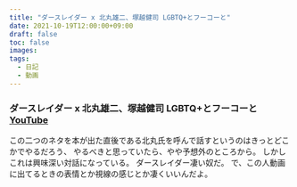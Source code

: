 ```yaml
---
title: "ダースレイダー x 北丸雄二、塚越健司 LGBTQ+とフーコーと"
date: 2021-10-19T12:00:00+09:00
draft: false
toc: false
images:
tags:
  - 日記
  - 動画
---
```


### ダースレイダー x 北丸雄二、塚越健司 LGBTQ+とフーコーと [YouTube](https://www.youtube.com/watch?v=ZEWCjwcBy_8)

この二つのネタを本が出た直後である北丸氏を呼んで話すというのはきっとどこかでやるだろう、
やるべきと思っていたら、やや予想外のところから。
しかしこれは興味深い対話になっている。
ダースレイダー凄い奴だ。
で、この人動画に出てるときの表情とか視線の感じとか凄くいいんだよ。
